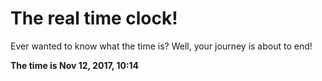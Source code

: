 # The real time clock!

Ever wanted to know what the time is? Well, your journey is about to end!

**The time is Nov 12, 2017, 10:14**